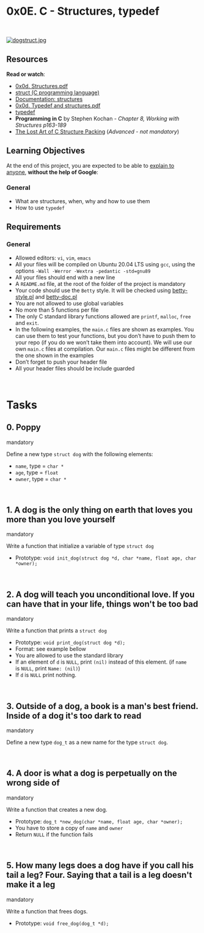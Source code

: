 <h1>0x0E. C - Structures, typedef</h1>
<p><br></p>

[![dogstruct.jpg](https://i.postimg.cc/3JZS7kGX/dogstruct.jpg)](https://postimg.cc/JGGc54P0)

<h2>Resources</h2>
<p><strong>Read or watch</strong>:</p>
<ul>
    <li><a href="https://intranet.hbtn.io/rltoken/Rc1JAo6IS9HkELfLUylh2g" target="_blank" title="0x0d. Structures.pdf">0x0d. Structures.pdf</a></li>
    <li><a href="https://intranet.hbtn.io/rltoken/sF_gQY2e9CP95XbgWQkduA" target="_blank" title="struct (C programming language)">struct (C programming language)</a></li>
    <li><a href="https://intranet.hbtn.io/rltoken/7VySR2oMyxk7VMR8LLOvZA" target="_blank" title="Documentation: structures">Documentation: structures</a></li>
    <li><a href="https://intranet.hbtn.io/rltoken/kef9P9qRh_co4dxwHU8QGA" target="_blank" title="0x0d. Typedef and structures.pdf">0x0d. Typedef and structures.pdf</a></li>
    <li><a href="https://intranet.hbtn.io/rltoken/-vbMNPFrIA5PcVs4RiWr4g" target="_blank" title="typedef">typedef</a></li>
    <li><strong>Programming in C</strong> by Stephen Kochan -&nbsp;<em>Chapter 8, Working with Structures p163-189</em></li>
    <li><a href="https://intranet.hbtn.io/rltoken/92gDeb3TtzgLDpzo9DXfZg" target="_blank" title="The Lost Art of C Structure Packing">The Lost Art of C Structure Packing</a> (<em>Advanced - not mandatory</em>)</li>
</ul>
<h2>Learning Objectives</h2>
<p>At the end of this project, you are expected to be able to&nbsp;<a href="https://intranet.hbtn.io/rltoken/SJC6PvFo2vSFZW0M7u-caw" target="_blank" title="explain to anyone">explain to anyone</a>,&nbsp;<strong>without the help of Google</strong>:</p>
<h3>General</h3>
<ul>
    <li>What are structures, when, why and how to use them</li>
    <li>How to use&nbsp;<code>typedef</code></li>
</ul>
<h2>Requirements</h2>
<h3>General</h3>
<ul>
    <li>Allowed editors:&nbsp;<code>vi</code>,&nbsp;<code>vim</code>,&nbsp;<code>emacs</code></li>
    <li>All your files will be compiled on Ubuntu 20.04 LTS using&nbsp;<code>gcc</code>, using the options&nbsp;<code>-Wall -Werror -Wextra -pedantic -std=gnu89</code></li>
    <li>All your files should end with a new line</li>
    <li>A&nbsp;<code>README.md</code> file, at the root of the folder of the project is mandatory</li>
    <li>Your code should use the&nbsp;<code>Betty</code> style. It will be checked using&nbsp;<a href="https://github.com/holbertonschool/Betty/blob/master/betty-style.pl" target="_blank" title="betty-style.pl">betty-style.pl</a> and&nbsp;<a href="https://github.com/holbertonschool/Betty/blob/master/betty-doc.pl" target="_blank" title="betty-doc.pl">betty-doc.pl</a></li>
    <li>You are not allowed to use global variables</li>
    <li>No more than 5 functions per file</li>
    <li>The only C standard library functions allowed are&nbsp;<code>printf</code>,&nbsp;<code>malloc</code>,&nbsp;<code>free</code> and&nbsp;<code>exit</code>.</li>
    <li>In the following examples, the&nbsp;<code>main.c</code> files are shown as examples. You can use them to test your functions, but you don&rsquo;t have to push them to your repo (if you do we won&rsquo;t take them into account). We will use our own&nbsp;<code>main.c</code> files at compilation. Our&nbsp;<code>main.c</code> files might be different from the one shown in the examples</li>
    <li>Don&rsquo;t forget to push your header file</li>
    <li>All your header files should be include guarded</li>
</ul>
<br>
<h1>Tasks</h1>
<h2>0. Poppy</h2>
<div>mandatory</div>
<p>Define a new type&nbsp;<code>struct dog</code> with the following elements:</p>
<ul>
    <li><code>name</code>, type =&nbsp;<code>char *</code></li>
    <li><code>age</code>, type =&nbsp;<code>float</code></li>
    <li><code>owner</code>, type =&nbsp;<code>char *</code></li>
</ul>
<br>
<div>
    <h2>1. A dog is the only thing on earth that loves you more than you love yourself</h2>
    <div>mandatory</div>
</div>
<div>
    <p>Write a function that initialize a variable of type&nbsp;<code>struct dog</code></p>
    <ul>
        <li>Prototype:&nbsp;<code>void init_dog(struct dog *d, char *name, float age, char *owner);</code></li>
    </ul>
</div>
<br>
<h2>2. A dog will teach you unconditional love. If you can have that in your life, things won&apos;t be too bad</h2>
<div>mandatory</div>
<p>Write a function that prints a&nbsp;<code>struct dog</code></p>
<ul>
    <li>Prototype:&nbsp;<code>void print_dog(struct dog *d);</code></li>
    <li>Format: see example bellow</li>
    <li>You are allowed to use the standard library</li>
    <li>If an element of&nbsp;<code>d</code> is&nbsp;<code>NULL</code>, print&nbsp;<code>(nil)</code> instead of this element. (if&nbsp;<code>name</code> is&nbsp;<code>NULL</code>, print&nbsp;<code>Name: (nil)</code>)</li>
    <li>If&nbsp;<code>d</code> is&nbsp;<code>NULL</code> print nothing.</li>
</ul>
<br>
<h2>3. Outside of a dog, a book is a man&apos;s best friend. Inside of a dog it&apos;s too dark to read</h2>
<div>mandatory</div>
<p>Define a new type&nbsp;<code>dog_t</code> as a new name for the type&nbsp;<code>struct dog</code>.&nbsp;</p>
<p><br></p>
<h2>4. A door is what a dog is perpetually on the wrong side of</h2>
<div>mandatory</div>
<p>Write a function that creates a new dog.</p>
<ul>
    <li>Prototype:&nbsp;<code>dog_t *new_dog(char *name, float age, char *owner);</code></li>
    <li>You have to store a copy of&nbsp;<code>name</code> and&nbsp;<code>owner</code></li>
    <li>Return&nbsp;<code>NULL</code> if the function fails</li>
</ul>
<br>
<h2>5. How many legs does a dog have if you call his tail a leg? Four. Saying that a tail is a leg doesn&apos;t make it a leg</h2>
<div>mandatory</div>
<p>Write a function that frees dogs.</p>
<ul>
    <li>Prototype:&nbsp;<code>void free_dog(dog_t *d);</code></li>
</ul>
